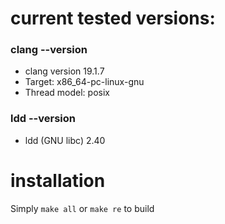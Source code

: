 # current tested versions:
### clang --version
- clang version 19.1.7
- Target: x86\_64-pc-linux-gnu
- Thread model: posix
### ldd --version
- ldd (GNU libc) 2.40
# installation
Simply `make all` or `make re` to build


